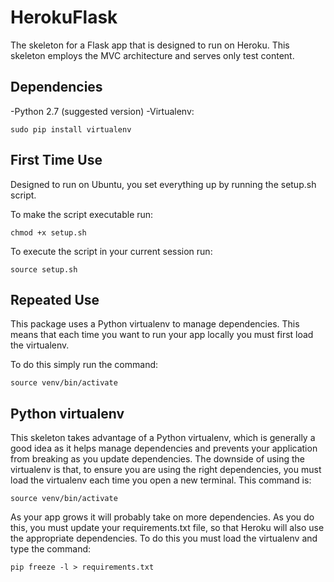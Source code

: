 HerokuFlask
===========

The skeleton for a Flask app that is designed to run on Heroku. This skeleton employs the MVC architecture and serves only test content.

Dependencies
--------------
-Python 2.7 (suggested version)
-Virtualenv:
```
sudo pip install virtualenv
```

First Time Use
---------------
Designed to run on Ubuntu, you set everything up by running the setup.sh script.

To make the script executable run:
```
chmod +x setup.sh
```

To execute the script in your current session run:
```
source setup.sh
```

Repeated Use
--------------
This package uses a Python virtualenv to manage dependencies. This means that each time you want to run your app locally you must first load the virtualenv.

To do this simply run the command:
```
source venv/bin/activate
```

Python virtualenv
---------------
This skeleton takes advantage of a Python virtualenv, which is generally a good idea as it helps manage dependencies and prevents your application from breaking as you update dependencies. The downside of using the virtualenv is that, to ensure you are using the right dependencies, you must load the virtualenv each time you open a new terminal. This command is:
```
source venv/bin/activate
```

As your app grows it will probably take on more dependencies. As you do this, you must update your requirements.txt file, so that Heroku will also use the appropriate dependencies. To do this you must load the virtualenv and type the command:
```
pip freeze -l > requirements.txt
```
